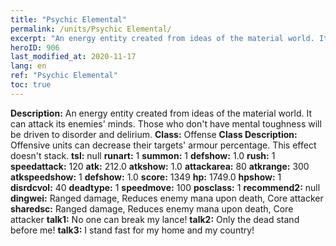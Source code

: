 ```yaml
---
title: "Psychic Elemental"
permalink: /units/Psychic Elemental/
excerpt: "An energy entity created from ideas of the material world. It can attack its enemies' minds. Those who don't have mental toughness will be driven to disorder and delirium."
heroID: 906
last_modified_at: 2020-11-17
lang: en
ref: "Psychic Elemental"
toc: true
---
```

 **Description:** An energy entity created from ideas of the material world. It can attack its enemies' minds. Those who don't have mental toughness will be driven to disorder and delirium.
 **Class:** Offense
 **Class Description:** Offensive units can decrease their targets' armour percentage. This effect doesn't stack.
 **tsl:** null
 **runart:** 1
 **summon:** 1
 **defshow:** 1.0
 **rush:** 1
 **speedattack:** 120
 **atk:** 212.0
 **atkshow:** 1.0
 **attackarea:** 80
 **atkrange:** 300
 **atkspeedshow:** 1
 **defshow:** 1.0
 **score:** 1349
 **hp:** 1749.0
 **hpshow:** 1
 **disrdcvol:** 40
 **deadtype:** 1
 **speedmove:** 100
 **posclass:** 1
 **recommend2:** null
 **dingwei:** Ranged damage, Reduces enemy mana upon death, Core attacker
 **sharedsc:** Ranged damage, Reduces enemy mana upon death, Core attacker
 **talk1:** No one can break my lance!
 **talk2:** Only the dead stand before me!
 **talk3:** I stand fast for my home and my country!
